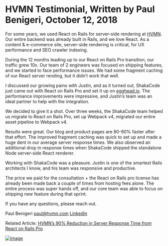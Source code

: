 # HVMN Testimonial, Written by Paul Benigeri, October 12, 2018

For some years, we used React on Rails for server-side rendering at [HVMN](https://hvmn.com). Our entire backend was already built in Rails, and we love React. As a content & e-commerce site, server-side rendering is critical, for UX performance and SEO crawler indexing.

During the 12 months leading up to our React on Rails Pro transition, our traffic grew 10x. Our team of 2 engineers was focused on shipping features, and we started to face performance issues. We had some fragment caching of our React server rending, but it didn’t work that well.

I discussed our growing pains with Justin, and as it turned out, ShakaCode just came out with React on Rails Pro and set it up on [egghead.io](https://egghead.io). The performance improvements were impressive, and Justin’s team was an ideal partner to help with the integration.

We decided to give it a shot. Over three weeks, the ShakaCode team helped us migrate to React on Rails Pro, set up Webpack v4, migrated our entire asset pipeline to Webpack v4.

Results were great. Our blog and product pages are 80-90% faster after that effort. The improved fragment caching was quick to set up and made a huge dent in our average server response times. We also observed an additional drop in response times when ShakaCode shipped the standalone Node server-side React renderer.

Working with ShakaCode was a pleasure. Justin is one of the smartest Rails architects I know, and his team was responsive and productive.

The price we paid for the consultation + the React on Rails pro license has already been made back a couple of times from hosting fees alone. The entire process was super hands off, and our core team was able to focus on shipping new feature during that sprint.

If you have any questions, please reach out.

Paul Benigeri
[paul@hvmn.com](mailto:paul@hvmn.com)
[LinkedIn](https://www.linkedin.com/in/benigeri/)

Related Article: [HVMN’s 90% Reduction in Server Response Time from React on Rails Pro](https://blog.shakacode.com/hvmns-90-reduction-in-server-response-time-from-react-on-rails-pro-eb08226687db)

[![image](https://user-images.githubusercontent.com/1118459/46911126-577abd00-ceee-11e8-86c6-6703ff80fc2f.png)](https://www.linkedin.com/in/benigeri/)
